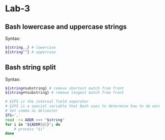 # Lab-3
## Bash lowercase and uppercase strings

Syntax:
```bash
${string,,} # lowercase
${string^^} # uppercase
```

## Bash string split

Syntax:
```bash
${string#substring} # remove shortest match from front
${string##substring} # remove longest match from front

# $IFS is the internal field separator
# $IFS is a special variable that Bash uses to determine how to do word splitting.
# Set comma as delimiter
IFS=','
read -ra ADDR <<< "$string"
for i in "${ADDR[@]}"; do
    # process "$i"
done
```

